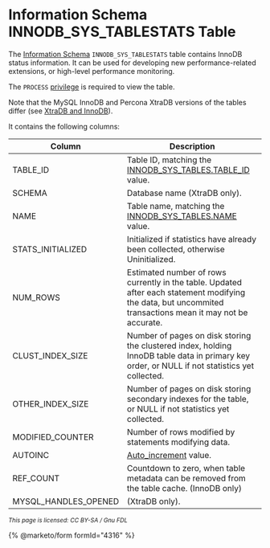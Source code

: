 # Information Schema INNODB\_SYS\_TABLESTATS Table

The [Information Schema](../../) `INNODB_SYS_TABLESTATS` table contains InnoDB status information. It can be used for developing new performance-related extensions, or high-level performance monitoring.

The `PROCESS` [privilege](../../../../sql-statements/account-management-sql-statements/grant.md) is required to view the table.

Note that the MySQL InnoDB and Percona XtraDB versions of the tables differ (see [XtraDB and InnoDB](../../../../../server-usage/storage-engines/innodb/)).

It contains the following columns:

| Column                 | Description                                                                                                                                                |
| ---------------------- | ---------------------------------------------------------------------------------------------------------------------------------------------------------- |
| TABLE\_ID              | Table ID, matching the [INNODB\_SYS\_TABLES.TABLE\_ID](information-schema-innodb_sys_tables-table.md) value.                                               |
| SCHEMA                 | Database name (XtraDB only).                                                                                                                               |
| NAME                   | Table name, matching the [INNODB\_SYS\_TABLES.NAME](information-schema-innodb_sys_tables-table.md) value.                                                  |
| STATS\_INITIALIZED     | Initialized if statistics have already been collected, otherwise Uninitialized.                                                                            |
| NUM\_ROWS              | Estimated number of rows currently in the table. Updated after each statement modifying the data, but uncommited transactions mean it may not be accurate. |
| CLUST\_INDEX\_SIZE     | Number of pages on disk storing the clustered index, holding InnoDB table data in primary key order, or NULL if not statistics yet collected.              |
| OTHER\_INDEX\_SIZE     | Number of pages on disk storing secondary indexes for the table, or NULL if not statistics yet collected.                                                  |
| MODIFIED\_COUNTER      | Number of rows modified by statements modifying data.                                                                                                      |
| AUTOINC                | [Auto\_increment](../../../../data-types/auto_increment.md) value.                                                                                         |
| REF\_COUNT             | Countdown to zero, when table metadata can be removed from the table cache. (InnoDB only)                                                                  |
| MYSQL\_HANDLES\_OPENED | (XtraDB only).                                                                                                                                             |

<sub>_This page is licensed: CC BY-SA / Gnu FDL_</sub>

{% @marketo/form formId="4316" %}
